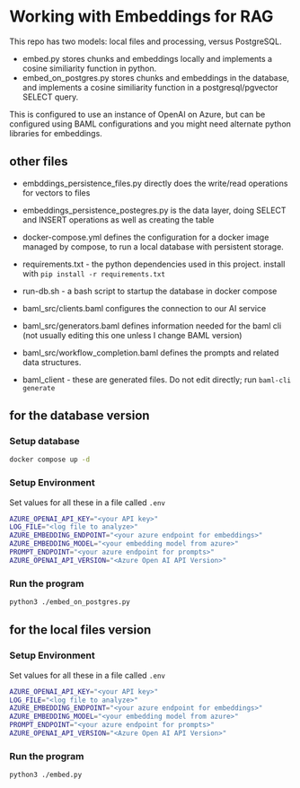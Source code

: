 # Working with Embeddings for RAG

This repo has two models: local files and processing, versus PostgreSQL.

- embed.py stores chunks and embeddings locally and implements a cosine similiarity function in python.
- embed_on_postgres.py stores chunks and embeddings in the database, and implements a cosine similiarity function in a postgresql/pgvector SELECT query.

This is configured to use an instance of OpenAI on Azure, but can be configured using BAML configurations and you might need alternate python libraries for embeddings.

## other files

- embddings_persistence_files.py directly does the write/read operations for vectors to files
- embeddings_persistence_postegres.py is the data layer, doing SELECT and INSERT operations as well as creating the table
- docker-compose.yml defines the configuration for a docker image managed by compose, to run a local database with persistent storage.
- requirements.txt - the python dependencies used in this project. install with `pip install -r requirements.txt`
- run-db.sh - a bash script to startup the database in docker compose

- baml_src/clients.baml configures the connection to our AI service
- baml_src/generators.baml defines information needed for the baml cli (not usually editing this one unless I change BAML version)
- baml_src/workflow_completion.baml defines the prompts and related data structures. 
- baml_client - these are generated files. Do not edit directly; run `baml-cli generate`

## for the database version

### Setup database

```bash
docker compose up -d
```

### Setup Environment

Set values for all these in a file called `.env`

```bash
AZURE_OPENAI_API_KEY="<your API key>"
LOG_FILE="<log file to analyze>"
AZURE_EMBEDDING_ENDPOINT="<your azure endpoint for embeddings>"
AZURE_EMBEDDING_MODEL="<your embedding model from azure>"
PROMPT_ENDPOINT="<your azure endpoint for prompts>"
AZURE_OPENAI_API_VERSION="<Azure Open AI API Version>"
```

### Run the program

```bash
python3 ./embed_on_postgres.py
```

## for the local files version

### Setup Environment

Set values for all these in a file called `.env`

```bash
AZURE_OPENAI_API_KEY="<your API key>"
LOG_FILE="<log file to analyze>"
AZURE_EMBEDDING_ENDPOINT="<your azure endpoint for embeddings>"
AZURE_EMBEDDING_MODEL="<your embedding model from azure>"
PROMPT_ENDPOINT="<your azure endpoint for prompts>"
AZURE_OPENAI_API_VERSION="<Azure Open AI API Version>"
```

### Run the program

```bash
python3 ./embed.py
```
